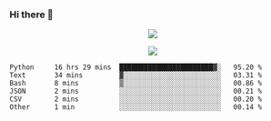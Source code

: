 ### Hi there 👋

<!--
**SuuTTT/SuuTTT** is a ✨ _special_ ✨ repository because its `README.md` (this file) appears on your GitHub profile.

Here are some ideas to get you started:

- 🔭 I’m currently working on ...
- 🌱 I’m currently learning ...
- 👯 I’m looking to collaborate on ...
- 🤔 I’m looking for help with ...
- 💬 Ask me about ...
- 📫 How to reach me: ...
- 😄 Pronouns: ...
- ⚡ Fun fact: ...
-->

<div align='center'>
    <p align='center'>
        <img src='https://github-readme-stats.vercel.app/api?line_height=27&username=SuuTTT&show_icons=true&theme=solarized-light'/>
    </p>
</div>    
<div align='center'>  
    <p align='center'>
        <img src='https://github-readme-stats.vercel.app/api/wakatime?username=SuuTTT&theme=solarized-light'/>
    </p>
    
</div>  

<!--START_SECTION:waka-->

```text
Python     16 hrs 29 mins  ███████████████████████▓░   95.20 %
Text       34 mins         ▓░░░░░░░░░░░░░░░░░░░░░░░░   03.31 %
Bash       8 mins          ▒░░░░░░░░░░░░░░░░░░░░░░░░   00.86 %
JSON       2 mins          ░░░░░░░░░░░░░░░░░░░░░░░░░   00.21 %
CSV        2 mins          ░░░░░░░░░░░░░░░░░░░░░░░░░   00.20 %
Other      1 min           ░░░░░░░░░░░░░░░░░░░░░░░░░   00.14 %
```

<!--END_SECTION:waka-->
